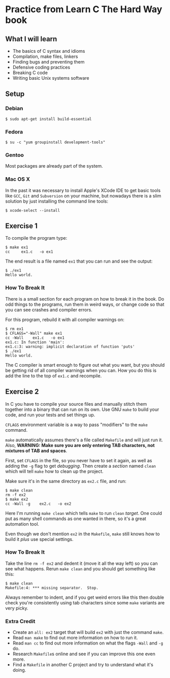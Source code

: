 # Practice from Learn C The Hard Way book

## What I will learn

* The basics of C syntax and idioms
* Compilation, make files, linkers
* Finding bugs and preventing them
* Defensive coding practices
* Breaking C code
* Writing basic Unix systems software

## Setup

### Debian

    $ sudo apt-get install build-essential

### Fedora

    $ su -c "yum groupinstall development-tools"

### Gentoo

Most packages are already part of the system.

### Mac OS X

In the past it was necessary to install Apple's XCode IDE to get basic tools
like `GCC`, `Git` and `Subversion` on your machine, but nowadays there is a slim
solution by just installing the command line tools:

    $ xcode-select --install

## Exercise 1

To compile the program type:

    $ make ex1
    cc     ex1.c   -o ex1

The end result is a file named `ex1` that you can run and see the output:

    $ ./ex1
    Hello world.

### How To Break It

There is a small section for each program on how to break it in the book.
Do odd things to the programs, run them in weird ways, or change code so that
you can see crashes and compiler errors.

For this program, rebuild it with all compiler warnings on:

    $ rm ex1
    $ CFLAGS="-Wall" make ex1
    cc -Wall    ex1.c   -o ex1
    ex1.c: In function 'main':
    ex1.c:3: warning: implicit declaration of function 'puts'
    $ ./ex1
    Hello world.

The C compiler is smart enough to figure out what you want, but you should be
getting rid of all compiler warnings when you can. How you do this is add the
line to the top of `ex1.c` and recompile.

## Exercise 2

In C you have to compile your source files and manually stitch them together
into a binary that can run on its own. Use GNU `make` to build your code, and
run your tests and set things up.

`CFLAGS` environment variable is a way to pass "modifiers" to the `make`
command.

`make` automatically assumes there's a file called `Makefile` and will just run
it. Also, __WARNING: Make sure you are only entering TAB characters, not
mixtures of TAB and spaces__.

First, set `CFLAGS` in the file, so you never have to set it again, as well as
adding the `-g` flag to get _debugging_. Then create a _section_ named `clean`
which will tell `make` how to clean up the project.

Make sure it's in the same directory as `ex2.c` file, and run:

    $ make clean
    rm -f ex2
    $ make ex2
    cc -Wall -g    ex2.c   -o ex2

Here I'm running `make clean` which tells `make` to run `clean` _target_. One
could put as many shell commands as one wanted in there, so it's a great
automation tool.

Even though we don't mention `ex2` in the `Makefile`, `make` still knows how to
build it _plus_ use special settings.

### How To Break It

Take the line `rm -f ex2` and dedent it (move it all the way left) so you can
see what happens. Rerun `make clean` and you should get something like this:

    $ make clean
    Makefile:4: *** missing separator.  Stop.

Always remember to indent, and if you get weird errors like this then double
check you're consistently using tab characters since some `make` variants are
very picky.

### Extra Credit

* Create an `all: ex2` target that will build `ex2` with just the command
`make`.
* Read `man make` to find out more information on how to run it.
* Read `man cc` to find out more information on what the flags `-Wall` and `-g`
do.
* Research `Makefile`s online and see if you can improve this one even more.
* Find a `Makefile` in another C project and try to understand what it's doing.
